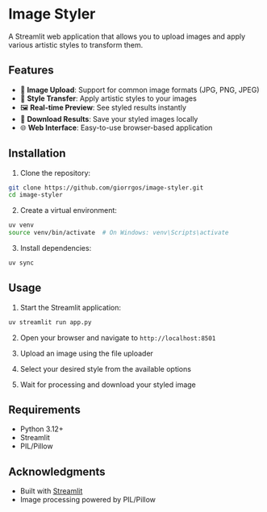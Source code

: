 # Image Styler

A Streamlit web application that allows you to upload images and apply various artistic styles to transform them.

## Features

- 📸 **Image Upload**: Support for common image formats (JPG, PNG, JPEG)
- 🎨 **Style Transfer**: Apply artistic styles to your images
- 🖼️ **Real-time Preview**: See styled results instantly
- 💾 **Download Results**: Save your styled images locally
- 🌐 **Web Interface**: Easy-to-use browser-based application

## Installation

1. Clone the repository:
```bash
git clone https://github.com/giorrgos/image-styler.git
cd image-styler
```

2. Create a virtual environment:
```bash
uv venv
source venv/bin/activate  # On Windows: venv\Scripts\activate
```

3. Install dependencies:
```bash
uv sync
```

## Usage

1. Start the Streamlit application:
```bash
uv streamlit run app.py
```

2. Open your browser and navigate to `http://localhost:8501`

3. Upload an image using the file uploader

4. Select your desired style from the available options

5. Wait for processing and download your styled image

## Requirements

- Python 3.12+
- Streamlit
- PIL/Pillow

## Acknowledgments

- Built with [Streamlit](https://streamlit.io/)
- Image processing powered by PIL/Pillow
